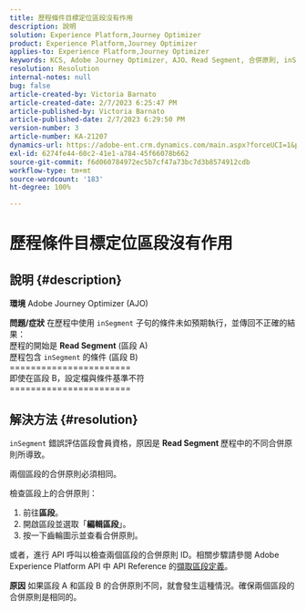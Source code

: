 ```yaml
---
title: 歷程條件目標定位區段沒有作用
description: 說明
solution: Experience Platform,Journey Optimizer
product: Experience Platform,Journey Optimizer
applies-to: Experience Platform,Journey Optimizer
keywords: KCS, Adobe Journey Optimizer, AJO、Read Segment, 合併原則, inSegment 子句
resolution: Resolution
internal-notes: null
bug: false
article-created-by: Victoria Barnato
article-created-date: 2/7/2023 6:25:47 PM
article-published-by: Victoria Barnato
article-published-date: 2/7/2023 6:29:50 PM
version-number: 3
article-number: KA-21207
dynamics-url: https://adobe-ent.crm.dynamics.com/main.aspx?forceUCI=1&pagetype=entityrecord&etn=knowledgearticle&id=b8c3cbd1-14a7-ed11-aad1-6045bd0065f9
exl-id: 6274fe44-60c2-41e1-a784-45f66078b662
source-git-commit: f6d060784972ec5b7cf47a73bc7d3b8574912cdb
workflow-type: tm+mt
source-wordcount: '183'
ht-degree: 100%

---
```


# 歷程條件目標定位區段沒有作用

## 說明 {#description}

<b>環境</b>
Adobe Journey Optimizer (AJO)


<b>問題/症狀</b>
在歷程中使用 `inSegment` 子句的條件未如預期執行，並傳回不正確的結果：
<br>歷程的開始是 <b>Read Segment</b> (區段 A)
<br>歷程包含 `inSegment` 的條件 (區段 B)
<br>=======================
<br>即使在區段 B，設定檔與條件基準不符
<br>=======================

## 解決方法 {#resolution}


`inSegment` 錯誤評估區段會員資格，原因是 <b>Read Segment </b>歷程中的不同合併原則所導致。

兩個區段的合併原則必須相同。

檢查區段上的合併原則：

1. 前往<b>區段</b>。
2. 開啟區段並選取「<b>編輯區段</b>」。
3. 按一下齒輪圖示並查看合併原則。


或者，進行 API 呼叫以檢查兩個區段的合併原則 ID。相關步驟請參閱 Adobe Experience Platform API 中 API Reference 的[擷取區段定義](https://developer.adobe.com/experience-platform-apis/references/segmentation/#tag/Segment-definitions/operation/retrieveSegmentDefinitionById)。


<b>原因</b>
如果區段 A 和區段 B 的合併原則不同，就會發生這種情況。確保兩個區段的合併原則是相同的。
